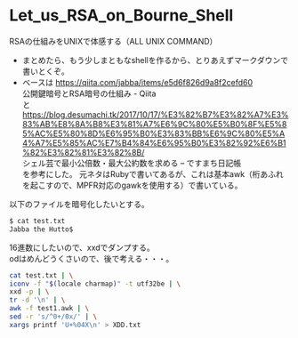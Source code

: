 # Let_us_RSA_on_Bourne_Shell
RSAの仕組みをUNIXで体感する（ALL UNIX COMMAND）

* まとめたら、もう少しまともなshellを作るから、とりあえずマークダウンで書いとくぞ。
* ベースは
https://qiita.com/jabba/items/e5d6f826d9a8f2cefd60  
公開鍵暗号とRSA暗号の仕組み - Qiita  
と
https://blog.desumachi.tk/2017/10/17/%E3%82%B7%E3%82%A7%E3%83%AB%E8%8A%B8%E3%81%A7%E6%9C%80%E5%B0%8F%E5%85%AC%E5%80%8D%E6%95%B0%E3%83%BB%E6%9C%80%E5%A4%A7%E5%85%AC%E7%B4%84%E6%95%B0%E3%82%92%E6%B1%82%E3%82%81%E3%82%8B/  
シェル芸で最小公倍数・最大公約数を求める – ですまち日記帳  
を参考にした。
元ネタはRubyで書いてあるが、これは基本awk（桁あふれを起こすので、MPFR対応のgawkを使用する）で書いている。

以下のファイルを暗号化したいとする。
```bash
$ cat test.txt
Jabba the Hutto$
```

16進数にしたいので、xxdでダンプする。  
odはめんどうくさいので、後で考える・・・。  

```bash
cat test.txt | \
iconv -f "$(locale charmap)" -t utf32be | \
xxd -p | \
tr -d '\n' | \
awk -f test1.awk | \
sed -r 's/^0+/0x/' | \
xargs printf 'U+%04X\n' > XDD.txt
```

